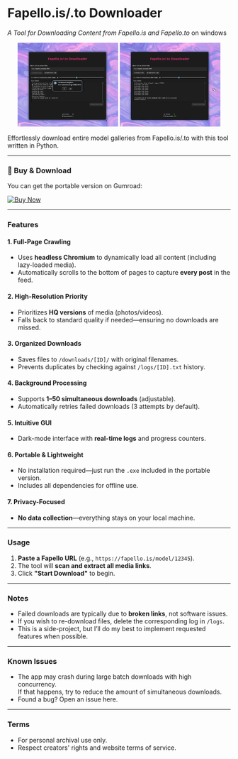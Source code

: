 # **Fapello.is/.to Downloader**  
*A Tool for Downloading Content from Fapello.is and Fapello.to* on windows


<p align="center">
  <img src="screenshots/screenshot1.png" width="45%">
  <img src="screenshots/screenshot2.png" width="45%">
</p>

Effortlessly download entire model galleries from Fapello.is/.to with this tool written in Python.


---

### 🔗 Buy & Download

You can get the portable version on Gumroad:

[![Buy Now](https://img.shields.io/badge/Buy%20Now-Fapello.is--.to--Downloader-brightgreen?style=for-the-badge&logo=gumroad)]([https://gumroad.com/tuolink](https://shamanwiz.gumroad.com/l/fapelloistodownloader))

---

### **Features**  

#### **1. Full-Page Crawling**  
- Uses **headless Chromium** to dynamically load all content (including lazy-loaded media).  
- Automatically scrolls to the bottom of pages to capture **every post** in the feed.  

#### **2. High-Resolution Priority**  
- Prioritizes **HQ versions** of media (photos/videos).  
- Falls back to standard quality if needed—ensuring no downloads are missed.  

#### **3. Organized Downloads**  
- Saves files to `/downloads/[ID]/` with original filenames.  
- Prevents duplicates by checking against `/logs/[ID].txt` history.  

#### **4. Background Processing**  
- Supports **1–50 simultaneous downloads** (adjustable).  
- Automatically retries failed downloads (3 attempts by default).  

#### **5. Intuitive GUI**  
- Dark-mode interface with **real-time logs** and progress counters.  

#### **6. Portable & Lightweight**  
- No installation required—just run the `.exe` included in the portable version.
- Includes all dependencies for offline use.  

#### **7. Privacy-Focused**  
- **No data collection**—everything stays on your local machine.  

---

### **Usage**  
1. **Paste a Fapello URL** (e.g., `https://fapello.is/model/12345`).  
2. The tool will **scan and extract all media links**.  
3. Click **"Start Download"** to begin.  

---

### **Notes**  
- Failed downloads are typically due to **broken links**, not software issues.  
- If you wish to re-download files, delete the corresponding log in `/logs`.
- This is a side-project, but I’ll do my best to implement requested features when possible.

---

### **Known Issues**  
- The app may crash during large batch downloads with high concurrency.  
If that happens, try to reduce the amount of simultaneous downloads.  
- Found a bug? Open an issue here.

---

### **Terms**  
- For personal archival use only.
- Respect creators' rights and website terms of service.  

